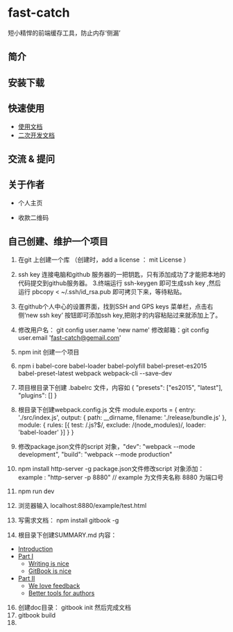 # fast-catch
短小精悍的前端缓存工具，防止内存‘侧漏’

## 简介

## 安装下载


## 快速使用

- [使用文档](./doc/use/part1/README.md)
- [二次开发文档](./doc/use/part2/README.md)

## 交流 & 提问

## 关于作者

- 个人主页

- 收款二维码

## 自己创建、维护一个项目
1. 在git 上创建一个库 （创建时，add a license ： mit License ）
2.  ssh key 连接电脑和github 服务器的一把钥匙，只有添加成功了才能把本地的代码提交到github服务器。
3.终端运行 ssh-keygen 即可生成ssh key ,然后运行 pbcopy < ~/.ssh/id_rsa.pub 即可拷贝下来，等待粘贴。
4. 在github个人中心的设置界面，找到SSH and GPS keys 菜单栏，点击右侧‘new ssh key’ 按钮即可添加ssh key,把刚才的内容粘贴过来就添加上了。
5. 修改用户名： git config user.name 'new name'
修改邮箱：git config user.email 'fast-catch@gemail.com'

6. npm init 创建一个项目 
7. npm i babel-core babel-loader babel-polyfill babel-preset-es2015 babel-preset-latest webpack webpack-cli --save-dev
8. 项目根目录下创建 .babelrc 文件，内容如
{
"presets": ["es2015", "latest"],
"plugins": []
}
9. 根目录下创建webpack.config.js 文件
module.exports = {
  entry: './src/index.js',
  output: {
    path: __dirname,
    filename: './release/bundle.js'
  },
  module: {
    rules: [{
      test: /\.js?$/,
      exclude: /(node_modules)/,
      loader: 'babel-loader'
    }]
  }
}
10. 修改package.json文件的script 对象，"dev": "webpack --mode development",
    "build": "webpack --mode production"
11. npm install http-server -g
package.json文件修改script 对象添加： example : "http-server -p 8880" // example 为文件夹名称  8880 为端口号
12. npm run dev
13. 浏览器输入 localhost:8880/example/test.html
14. 写需求文档： npm install gitbook -g
15. 根目录下创建SUMMARY.md 
    内容：
* [Introduction](README.md)
* [Part I](doc/use/part1/README.md)
    * [Writing is nice](doc/use/part1/writing.md)
    * [GitBook is nice](doc/use/part1/gitbook.md)
* [Part II](doc/use/part2/README.md)
    * [We love feedback](doc/use/part2/feedback_please.md)
    * [Better tools for authors](doc/use/part2/better_tools.md)
16. 创建doc目录： gitbook init 
    然后完成文档
17. gitbook build
18. 